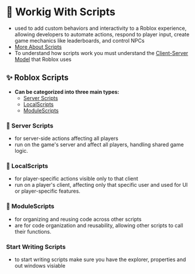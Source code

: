 # 📜 Workig With Scripts
- used to add custom behaviors and interactivity to a Roblox experience, allowing developers to automate actions, respond to player input, create game mechanics like leaderboards, and control NPCs
- [More About Scripts](../Getting%20Started/Scripts.md)
- To understand how scripts work you must understand the [Client-Server Model](./ClientServerModel.md) that Roblox uses

## ✨ Roblox Scripts
- **Can be categorized into three main types:** 
    - [Server Scripts](#server-scripts)
    - [LocalScripts](#localscripts)
    - [ModuleScripts](#modulescripts)

### 🥇 Server Scripts
- for server-side actions affecting all players
- run on the game's server and affect all players, handling shared game logic. 

### 🥈 LocalScripts
- for player-specific actions visible only to that client
- run on a player's client, affecting only that specific user and used for UI or player-specific features. 

### 🥉 ModuleScripts
- for organizing and reusing code across other scripts
- are for code organization and reusability, allowing other scripts to call their functions. 

### Start Writing Scripts
- to start writing scripts make sure you have the explorer, properties and out windows visiable




<!-- ### 
- Variables
    - like a named box with some information in it
- Function
- Events -->

<!-- 
- Beginner Scripting - https://www.youtube.com/watch?v=dRgvhjr2Dx0
- Advanced Scripting - https://www.youtube.com/watch?v=dRgvhjr2Dx0 



-->
